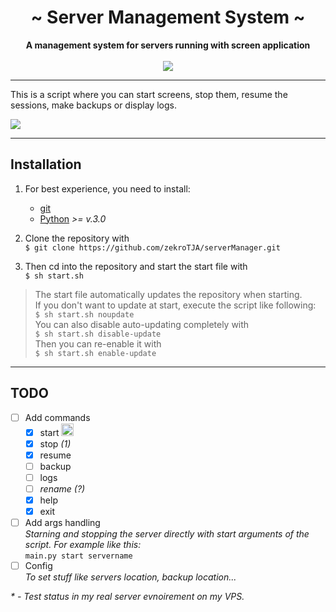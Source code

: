  <div align="center">
     <h1>~ Server Management System ~</h1>
     <strong>A management system for servers running with screen application</strong><br><br>
     <a href="" ><img src="https://img.shields.io/badge/state-in%20early%20development%20phase-21dd9b.svg" /></a>
 </div>

 ---
This is a script where you can start screens, stop them, resume the sessions, make backups or display logs.

![](http://zekro.de/ss/ConEmu64_2018-01-06_16-15-29.png)

---

## Installation

1. For best experience, you need to install:
    - [git](https://git-scm.com)
    - [Python](https://www.python.org/) *>= v.3.0*

2. Clone the repository with  
`$ git clone https://github.com/zekroTJA/serverManager.git`

3. Then cd into the repository and start the start file with  
`$ sh start.sh`

> The start file automatically updates the repository when starting.  
If you don't want to update at start, execute the script like following:  
`$ sh start.sh noupdate`  
You can also disable auto-updating completely with  
`$ sh start.sh disable-update`  
Then you can re-enable it with  
`$ sh start.sh enable-update`

---

## TODO

- [ ] Add commands
    - [x] start <img height="20" src="https://img.shields.io/badge/status*-passed-green.svg">
    - [x] stop *(1)*
    - [x] resume 
    - [ ] backup
    - [ ] logs
    - [ ] *rename (?)*
    - [x] help
    - [x] exit
- [ ] Add args handling  
*Starning and stopping the server directly with start arguments of the script. For example like this:*  
`main.py start servername`
- [ ] Config  
*To set stuff like servers location, backup location...* 

*\* - Test status in my real server evnoirement on my VPS.*